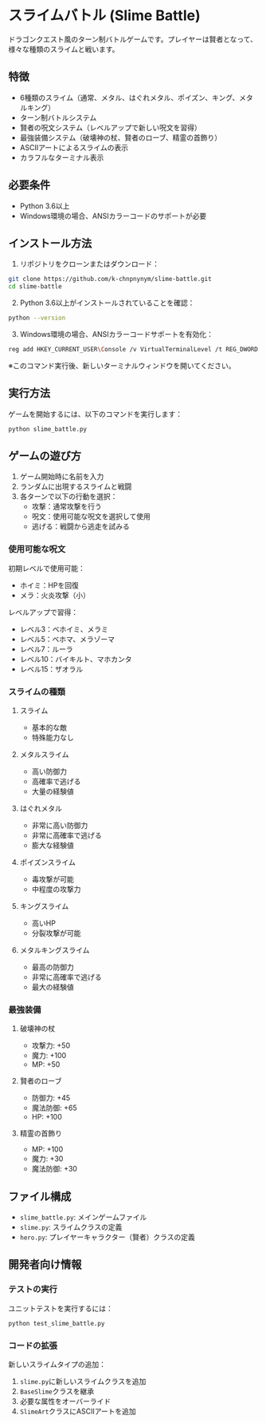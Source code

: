 # スライムバトル (Slime Battle)

ドラゴンクエスト風のターン制バトルゲームです。プレイヤーは賢者となって、様々な種類のスライムと戦います。

## 特徴

- 6種類のスライム（通常、メタル、はぐれメタル、ポイズン、キング、メタルキング）
- ターン制バトルシステム
- 賢者の呪文システム（レベルアップで新しい呪文を習得）
- 最強装備システム（破壊神の杖、賢者のローブ、精霊の首飾り）
- ASCIIアートによるスライムの表示
- カラフルなターミナル表示

## 必要条件

- Python 3.6以上
- Windows環境の場合、ANSIカラーコードのサポートが必要

## インストール方法

1. リポジトリをクローンまたはダウンロード：
```bash
git clone https://github.com/k-chnpnynym/slime-battle.git
cd slime-battle
```

2. Python 3.6以上がインストールされていることを確認：
```bash
python --version
```

3. Windows環境の場合、ANSIカラーコードサポートを有効化：
```bash
reg add HKEY_CURRENT_USER\Console /v VirtualTerminalLevel /t REG_DWORD /d 1
```
※このコマンド実行後、新しいターミナルウィンドウを開いてください。

## 実行方法

ゲームを開始するには、以下のコマンドを実行します：

```bash
python slime_battle.py
```

## ゲームの遊び方

1. ゲーム開始時に名前を入力
2. ランダムに出現するスライムと戦闘
3. 各ターンで以下の行動を選択：
   - 攻撃：通常攻撃を行う
   - 呪文：使用可能な呪文を選択して使用
   - 逃げる：戦闘から逃走を試みる

### 使用可能な呪文

初期レベルで使用可能：
- ホイミ：HPを回復
- メラ：火炎攻撃（小）

レベルアップで習得：
- レベル3：ベホイミ、メラミ
- レベル5：ベホマ、メラゾーマ
- レベル7：ルーラ
- レベル10：バイキルト、マホカンタ
- レベル15：ザオラル

### スライムの種類

1. スライム
   - 基本的な敵
   - 特殊能力なし

2. メタルスライム
   - 高い防御力
   - 高確率で逃げる
   - 大量の経験値

3. はぐれメタル
   - 非常に高い防御力
   - 非常に高確率で逃げる
   - 膨大な経験値

4. ポイズンスライム
   - 毒攻撃が可能
   - 中程度の攻撃力

5. キングスライム
   - 高いHP
   - 分裂攻撃が可能

6. メタルキングスライム
   - 最高の防御力
   - 非常に高確率で逃げる
   - 最大の経験値

### 最強装備

1. 破壊神の杖
   - 攻撃力: +50
   - 魔力: +100
   - MP: +50

2. 賢者のローブ
   - 防御力: +45
   - 魔法防御: +65
   - HP: +100

3. 精霊の首飾り
   - MP: +100
   - 魔力: +30
   - 魔法防御: +30

## ファイル構成

- `slime_battle.py`: メインゲームファイル
- `slime.py`: スライムクラスの定義
- `hero.py`: プレイヤーキャラクター（賢者）クラスの定義

## 開発者向け情報

### テストの実行

ユニットテストを実行するには：

```bash
python test_slime_battle.py
```

### コードの拡張

新しいスライムタイプの追加：
1. `slime.py`に新しいスライムクラスを追加
2. `BaseSlime`クラスを継承
3. 必要な属性をオーバーライド
4. `SlimeArt`クラスにASCIIアートを追加
